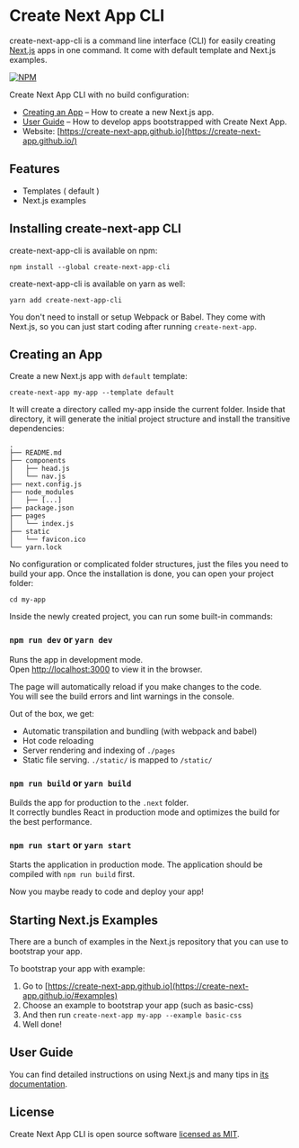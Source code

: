 # Create Next App CLI

create-next-app-cli is a command line interface (CLI) for easily creating [Next.js](https://github.com/zeit/next.js) apps in one command. It come with default template and Next.js examples.

[![NPM](https://img.shields.io/npm/v/create-next-app-cli.svg)](https://www.npmjs.com/package/create-next-app-cli)

Create Next App CLI with no build configuration:

  - [Creating an App](#creating-an-app) – How to create a new Next.js app.
  - [User Guide](https://nextjs.org/docs/) – How to develop apps bootstrapped with Create Next App.
  - Website: [https://create-next-app.github.io](https://create-next-app.github.io/)

## Features

  - Templates ( default )
  - Next.js examples

## Installing create-next-app CLI

create-next-app-cli is available on npm:

```
npm install --global create-next-app-cli
```

create-next-app-cli is available on yarn as well:

```
yarn add create-next-app-cli
```

You don't need to install or setup Webpack or Babel. They come with Next.js, so you can just start coding after running `create-next-app`.

## Creating an App

Create a new Next.js app with `default` template:

```
create-next-app my-app --template default
```

It will create a directory called my-app inside the current folder.
Inside that directory, it will generate the initial project structure and install the transitive dependencies:

```
.
├── README.md
├── components
│   ├── head.js
│   └── nav.js
├── next.config.js
├── node_modules
│   ├── [...]
├── package.json
├── pages
│   └── index.js
├── static
│   └── favicon.ico
└── yarn.lock
```

No configuration or complicated folder structures, just the files you need to build your app. Once the installation is done, you can open your project folder:

```
cd my-app
```

Inside the newly created project, you can run some built-in commands:

### `npm run dev` or `yarn dev`

Runs the app in development mode.<br/>
Open [http://localhost:3000](http://localhost:3000) to view it in the browser.

The page will automatically reload if you make changes to the code.<br>
You will see the build errors and lint warnings in the console.

Out of the box, we get:

  - Automatic transpilation and bundling (with webpack and babel)
  - Hot code reloading
  - Server rendering and indexing of `./pages`
  - Static file serving. `./static/` is mapped to `/static/`

### `npm run build` or `yarn build`

Builds the app for production to the `.next` folder.<br/>
It correctly bundles React in production mode and optimizes the build for the best performance.

### `npm run start` or `yarn start`

Starts the application in production mode. The application should be compiled with `npm run build` first.

Now you maybe ready to code and deploy your app!

## Starting Next.js Examples

There are a bunch of examples in the Next.js repository that you can use to bootstrap your app.

To bootstrap your app with example:

1. Go to [https://create-next-app.github.io](https://create-next-app.github.io/#examples)
2. Choose an example to bootstrap your app (such as basic-css)
3. And then run `create-next-app my-app --example basic-css`
4. Well done!

## User Guide

You can find detailed instructions on using Next.js and many tips in [its documentation](https://nextjs.org/docs/).

## License

Create Next App CLI is open source software [licensed as MIT](https://github.com/themodernjavascript/create-next-app-cli/blob/master/LICENSE).
